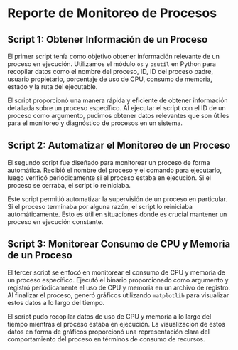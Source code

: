 # Reporte de Monitoreo de Procesos

## Script 1: Obtener Información de un Proceso

El primer script tenía como objetivo obtener información relevante de un proceso en ejecución. Utilizamos el módulo `os` y `psutil` en Python para recopilar datos como el nombre del proceso, ID, ID del proceso padre, usuario propietario, porcentaje de uso de CPU, consumo de memoria, estado y la ruta del ejecutable.

El script proporcionó una manera rápida y eficiente de obtener información detallada sobre un proceso específico. Al ejecutar el script con el ID de un proceso como argumento, pudimos obtener datos relevantes que son útiles para el monitoreo y diagnóstico de procesos en un sistema.

## Script 2: Automatizar el Monitoreo de un Proceso

El segundo script fue diseñado para monitorear un proceso de forma automática. Recibió el nombre del proceso y el comando para ejecutarlo, luego verificó periódicamente si el proceso estaba en ejecución. Si el proceso se cerraba, el script lo reiniciaba.

Este script permitió automatizar la supervisión de un proceso en particular. Si el proceso terminaba por alguna razón, el script lo reiniciaba automáticamente. Esto es útil en situaciones donde es crucial mantener un proceso en ejecución constante.

## Script 3: Monitorear Consumo de CPU y Memoria de un Proceso

El tercer script se enfocó en monitorear el consumo de CPU y memoria de un proceso específico. Ejecutó el binario proporcionado como argumento y registró periódicamente el uso de CPU y memoria en un archivo de registro. Al finalizar el proceso, generó gráficos utilizando `matplotlib` para visualizar estos datos a lo largo del tiempo.

El script pudo recopilar datos de uso de CPU y memoria a lo largo del tiempo mientras el proceso estaba en ejecución. La visualización de estos datos en forma de gráficos proporcionó una representación clara del comportamiento del proceso en términos de consumo de recursos.